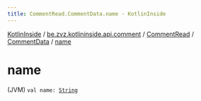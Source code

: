 ```yaml
---
title: CommentRead.CommentData.name - KotlinInside
---
```


[KotlinInside](../../../index.html) / [be.zvz.kotlininside.api.comment](../../index.html) / [CommentRead](../index.html) / [CommentData](index.html) / [name](./name.html)

# name

(JVM) `val name: `[`String`](https://kotlinlang.org/api/latest/jvm/stdlib/kotlin/-string/index.html)
